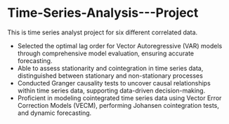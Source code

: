 # Time-Series-Analysis---Project
This is time series analyst project for six different correlated data.
- Selected the optimal lag order for Vector Autoregressive (VAR) models through comprehensive model evaluation, ensuring accurate forecasting.
- Able to assess stationarity and cointegration in time series data, distinguished between stationary and non-stationary processes
- Conducted Granger causality tests to uncover causal relationships within time series data, supporting data-driven decision-making.
- Proficient in modeling cointegrated time series data using Vector Error Correction Models (VECM), performing Johansen cointegration tests, and dynamic forecasting.
